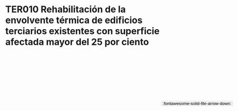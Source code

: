 
# TER010  Rehabilitación de la envolvente térmica de edificios terciarios existentes con superficie afectada mayor del 25 por ciento

<a href='../TER010  Rehabilitación de la envolvente térmica de edificios terciarios existentes con superficie afectada mayor del 25 por ciento.pdf' download>
<button class='md-button -primary' 
id='download-btn' style="position: fixed; top: 10%; right: 20px; 
        transform: translateY(-50%); z-index: 1000;  border: none; ">
:fontawesome-solid-file-arrow-down: 
</button>
</a>

<div 
    id='../TER010  Rehabilitación de la envolvente térmica de edificios terciarios existentes con superficie afectada mayor del 25 por ciento.pdf' 
    data-pdf-url='../TER010  Rehabilitación de la envolvente térmica de edificios terciarios existentes con superficie afectada mayor del 25 por ciento.pdf'
    style=' width: 100%; height: auto;overflow: auto;'>
</div>

